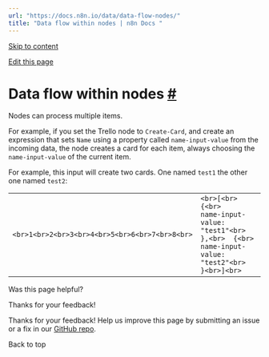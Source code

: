 ```yaml
---
url: "https://docs.n8n.io/data/data-flow-nodes/"
title: "Data flow within nodes | n8n Docs "
---
```


[Skip to content](https://docs.n8n.io/data/data-flow-nodes/#data-flow-within-nodes)

[Edit this page](https://github.com/n8n-io/n8n-docs/edit/main/docs/data/data-flow-nodes.md "Edit this page")

# Data flow within nodes [\#](https://docs.n8n.io/data/data-flow-nodes/\#data-flow-within-nodes "Permanent link")

Nodes can process multiple items.

For example, if you set the Trello node to `Create-Card`, and create an expression that sets `Name` using a property called `name-input-value` from the incoming data, the node creates a card for each item, always choosing the `name-input-value` of the current item.

For example, this input will create two cards. One named `test1` the other one named `test2`:

|     |     |
| --- | --- |
| ```<br>1<br>2<br>3<br>4<br>5<br>6<br>7<br>8<br>``` | ```<br>[<br>	{<br>		name-input-value: "test1"<br>	},<br>	{<br>		name-input-value: "test2"<br>	}<br>]<br>``` |

Was this page helpful?






Thanks for your feedback!






Thanks for your feedback! Help us improve this page by submitting an issue or a fix in our [GitHub repo](https://github.com/n8n-io/n8n-docs).


Back to top